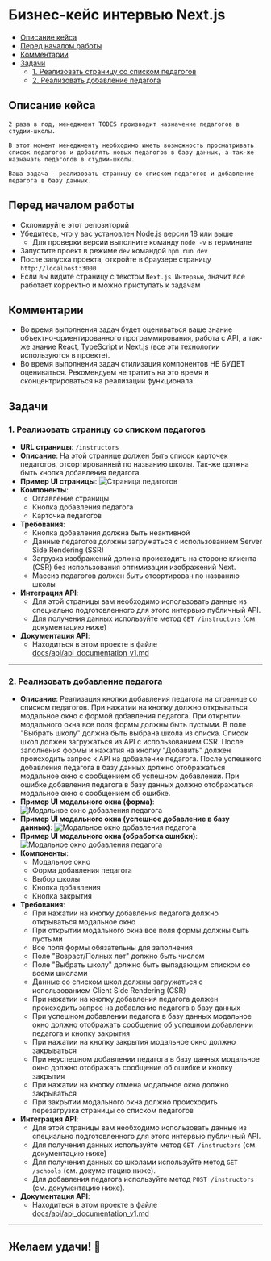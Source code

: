# Бизнес-кейс интервью Next.js
- [Описание кейса](#описание-кейса)
- [Перед началом работы](#перед-началом-работы)
- [Комментарии](#комментарии)
- [Задачи](#задачи)
    - [1. Реализовать страницу со списком педагогов](#1-реализовать-страницу-со-списком-педагогов)
    - [2. Реализовать добавление педагога](#2-реализовать-добавление-педагога)

## Описание кейса
```
2 раза в год, менеджмент TODES производит назначение педагогов в студии-школы.

В этот момент менеджменту необходимо иметь возможность просматривать список педагогов и добавлять новых педагогов в базу данных, а так-же назначать педагогов в студии-школы.

Ваша задача - реализовать страницу со списком педагогов и добавление педагога в базу данных.
```

## Перед началом работы
- Склонируйте этот репозиторий
- Убедитесь, что у вас установлен Node.js версии 18 или выше
  - Для проверки версии выполните команду `node -v` в терминале
- Запустите проект в режиме `dev` командой `npm run dev`
- После запуска проекта, откройте в браузере страницу `http://localhost:3000`
- Если вы видите страницу с текстом `Next.js Интервью`, значит все работает корректно и можно приступать к задачам

## Комментарии
- Во время выполнения задач будет оцениваться ваше знание объектно-ориентированного программирования, работа с API, а так-же знание React, TypeScript и Next.js (все эти технологии используются в проекте).
- Во время выполнения задач стилизация компонентов НЕ БУДЕТ оцениваться. Рекомендуем не тратить на это время и сконцентрироваться на реализации функционала.

## Задачи
### 1. Реализовать страницу со списком педагогов
- **URL страницы**: `/instructors`
- **Описание**: На этой странице должен быть список карточек педагогов, отсортированный по названию школы. Так-же должна быть кнопка добавления педагога.
 - **Пример UI страницы**:
![Страница педагогов](/docs/ui/instructors_page.png)
 - **Компоненты**:
   - Оглавление страницы
   - Кнопка добавления педагога
   - Карточка педагогов
 - **Требования**:
   - Кнопка добавления должна быть неактивной
   - Данные педагогов должны загружаться с использованием Server Side Rendering (SSR)
   - Загрузка изображений должна происходить на стороне клиента (CSR) без использования оптимизации изображений Next.
   - Массив педагогов должен быть отсортирован по названию школы
 - **Интеграция API**:
   - Для этой страницы вам необходимо использовать данные из специально подготовленного для этого интервью публичный API.
   - Для получения данных используйте метод `GET /instructors` (см. документацию ниже)
 - **Документация API**:
   - Находиться в этом проекте в файле [docs/api/api_documentation_v1.md](/docs/api/api_documentation_v1.md)
---

### 2. Реализовать добавление педагога
- **Описание**: Реализация кнопки добавления педагога на странице со списком педагогов. При нажатии на кнопку должно открываться модальное окно с формой добавления педагога. При открытии модального окна все поля формы должны быть пустыми. В поле "Выбрать школу" должна быть выбрана школа из списка. Список школ должен загружаться из API с использованием CSR. После заполнения формы и нажатия на кнопку "Добавить" должен происходить запрос к API на добавление педагога. После успешного добавления педагога в базу данных должно отображаться модальное окно с сообщением об успешном добавлении. При ошибке добавления педагога в базу данных должно отображаться модальное окно с сообщением об ошибке.
 - **Пример UI модального окна (форма)**:
![Модальное окно добавления педагога](/docs/ui/Instructors_page_with_modal.png)
 - **Пример UI модального окна (успешное добавление в базу данных)**:
![Модальное окно добавления педагога](/docs/ui/instructors_page_with_modal_success.png)
 - **Пример UI модального окна (обработка ошибки)**:
![Модальное окно добавления педагога](/docs/ui/instructors_page_with_modal_fail.png)
 - **Компоненты**:
   - Модальное окно
   - Форма добавления педагога
   - Выбор школы
   - Кнопка добавления
   - Кнопка закрытия
 - **Требования**:
   - При нажатии на кнопку добавления педагога должно открываться модальное окно
   - При открытии модального окна все поля формы должны быть пустыми
   - Все поля формы обязательны для заполнения
   - Поле "Возраст/Полных лет" должно быть числом
   - Поле "Выбрать школу" должно быть выпадающим списком со всеми школами
   - Данные со списком школ должны загружаться с использованием Client Side Rendering (CSR)
   - При нажатии на кнопку добавления педагога должен происходить запрос на добавление педагога в базу данных
   - При успешном добавлении педагога в базу данных модальное окно должно отображать сообщение об успешном добавлении педагога и кнопку закрытия
   - При нажатии на кнопку закрытия модальное окно должно закрываться
   - При неуспешном добавлении педагога в базу данных модальное окно должно отображать сообщение об ошибке и кнопку закрытия
   - При нажатии на кнопку отмена модальное окно должно закрываться
   - При закрытии модального окна должно происходить перезагрузка страницы со списком педагогов
- **Интеграция API**:
   - Для этой страницы вам необходимо использовать данные из специально подготовленного для этого интервью публичный API.
   - Для получения данных используйте метод `GET /instructors` (см. документацию ниже)
   - Для получения данных со школами используйте метод `GET /schools` (см. документацию ниже).
   - Для добавления педагога используйте метод `POST /instructors` (см. документацию ниже).
 - **Документация API**:
   - Находиться в этом проекте в файле [docs/api/api_documentation_v1.md](/docs/api/api_documentation_v1.md)

---

## Желаем удачи! 🤞
